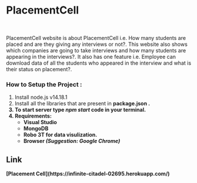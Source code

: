 <h1>PlacementCell</h1> <br>
    <p>PlacementCell website is about PlacementCell i.e. How many students are placed and are they giving any interviews or not?.
    This website also shows which companies are going to take interviews and how many students are appearing in the interviews?.
    It also has one feature i.e. Employee can download data of all the students who appeared in the interview and what is their status on placement?.<p>

<h3>How to Setup the Project :</h3>
    <ol type="1">
        <li>Install node.js v14.18.1</li>
        <li>Install all the libraries that are present in <b>package.json<b> .</li>
        <li>To start server type  <b><i>npm start</i></b> code in your terminal.</li>
        <li>
            <b>Requirements:</b>
            <ul>
                <li>Visual Studio</li>
                <li>MongoDB</li>
                <li>Robo 3T for data visulization.</li>
                <li>Browser <i>(Suggestion: Google Chrome)</i></li>
            </ul>
        </li>
    </ol>

<h2>Link</h2>
    [Placement Cell](https://infinite-citadel-02695.herokuapp.com/)

